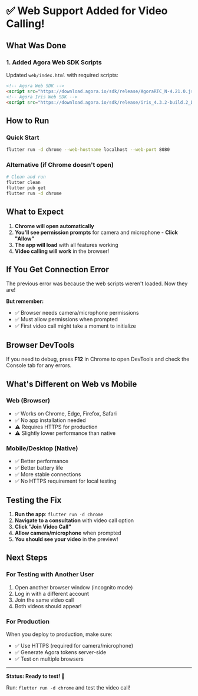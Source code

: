 # ✅ Web Support Added for Video Calling!

## What Was Done

### 1. Added Agora Web SDK Scripts

Updated `web/index.html` with required scripts:

```html
<!-- Agora Web SDK -->
<script src="https://download.agora.io/sdk/release/AgoraRTC_N-4.21.0.js"></script>
<!-- Agora Iris Web SDK -->
<script src="https://download.agora.io/sdk/release/iris_4.3.2-build.2_DCG_Web_Video_Live.js"></script>
```

## How to Run

### Quick Start

```bash
flutter run -d chrome --web-hostname localhost --web-port 8080
```

### Alternative (if Chrome doesn't open)

```bash
# Clean and run
flutter clean
flutter pub get
flutter run -d chrome
```

## What to Expect

1. **Chrome will open automatically**
2. **You'll see permission prompts** for camera and microphone - **Click "Allow"**
3. **The app will load** with all features working
4. **Video calling will work** in the browser!

## If You Get Connection Error

The previous error was because the web scripts weren't loaded. Now they are!

**But remember:**

- ✅ Browser needs camera/microphone permissions
- ✅ Must allow permissions when prompted
- ✅ First video call might take a moment to initialize

## Browser DevTools

If you need to debug, press **F12** in Chrome to open DevTools and check the Console tab for any errors.

## What's Different on Web vs Mobile

### Web (Browser)

- ✅ Works on Chrome, Edge, Firefox, Safari
- ✅ No app installation needed
- ⚠️ Requires HTTPS for production
- ⚠️ Slightly lower performance than native

### Mobile/Desktop (Native)

- ✅ Better performance
- ✅ Better battery life
- ✅ More stable connections
- ✅ No HTTPS requirement for local testing

## Testing the Fix

1. **Run the app**: `flutter run -d chrome`
2. **Navigate to a consultation** with video call option
3. **Click "Join Video Call"**
4. **Allow camera/microphone** when prompted
5. **You should see your video** in the preview!

## Next Steps

### For Testing with Another User

1. Open another browser window (incognito mode)
2. Log in with a different account
3. Join the same video call
4. Both videos should appear!

### For Production

When you deploy to production, make sure:

- ✅ Use HTTPS (required for camera/microphone)
- ✅ Generate Agora tokens server-side
- ✅ Test on multiple browsers

---

**Status: Ready to test! 🚀**

Run: `flutter run -d chrome` and test the video call!
